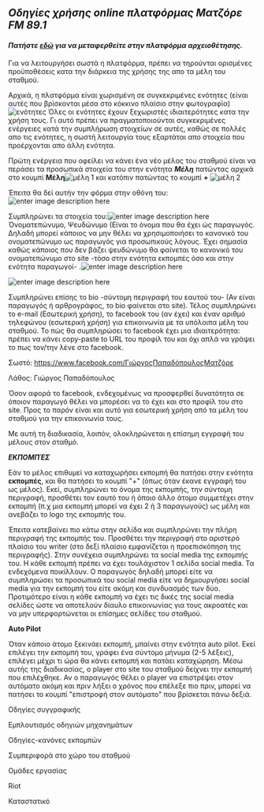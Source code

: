 ## _**Οδηγίες χρήσης online πλατφόρμας Ματζόρε FM 89.1**_

#### _Πατήστε [εδώ](https://matzore-shows.herokuapp.com/) για να μεταφερθείτε στην πλατφόρμα αρχειοθέτησης._

Για να λειτουργήσει σωστά η πλατφόρμα, πρέπει να τηρούνται ορισμένες προϋποθέσεις κατα την διάρκεια της χρήσης της απο τα μέλη του σταθμού.

Αρχικά, η πλατφόρμα είναι χωρισμένη σε συγκεκριμένες  ενότητες (είναι αυτές που βρίσκονται μέσα στο κόκκινο πλαίσιο στην φωτογραφία)![ ενότητες ](https://i.imgur.com/sSPPxub.png) Όλες οι ενότητες έχουν ξεχωριστές ιδιαιτερότητες κατα την χρήση τους. Γι αυτό πρέπει να πραγματοποιούνται συγκεκριμένες ενέργειες κατά την συμπλήρωση στοιχείων σε αυτές, καθώς σε πολλές απο τις ενότητες, η σωστή λειτουργία τους εξαρτάται απο στοιχεία που προέρχονται απο άλλη ενότητα.


Πρώτη ενέργεια που οφείλει να κάνει ένα νέο μέλος του σταθμού είναι να περάσει τα προσωπικά στοιχεία του στην ενότητα  **_Μέλη_** πατώντας αρχικά στο κουμπί **Μέλη**![μέλη 1](https://i.imgur.com/BB2vMUF.png) και κατόπιν πατώντας το κουμπί **+** ![μέλη 2](https://i.imgur.com/Drlk9mT.png)

Έπειτα θα δεί αυτήν την φόρμα στην οθόνη του:![enter image description here](https://i.imgur.com/NYoQ4iI.png)



Συμπληρώνει τα στοιχεία του:![enter image description here](https://i.imgur.com/DTb5ERv.png)
 Όνοματεπώνυμο, Ψευδώνυμο (Είναι το όνομα που θα έχει ώς παραγωγός. Δηλαδή μπορεί κάποιος να μην θέλει να χρησιμοποιήσει το κανονικό του ονοματεπώνυμο ως παραγωγός για προσωπικούς λόγους. Έχει σημασία καθώς κάποιος που δεν βάζει ψευδώνυμο θα φαίνεται το κανονικό του ονοματεπώνυμο στο site -τόσο στην ενότητα εκπομπές όσο και στην ενότητα παραγωγοί- .![enter image description here](https://i.imgur.com/YAeP114.jpg)

![enter image description here](https://i.imgur.com/N3PowTZ.jpg)

Συμπληρώνει επίσης το bio -σύντομη περιγραφή του εαυτού του- (Αν είναι παραγωγός ή αρθρογράφος, το bio φαίνεται στο site). Τέλος συμπληρώνει το e-mail (Εσωτερική χρήση), το facebook του (αν έχει) και έναν αριθμό τηλεφώνου (εσωτερική χρήση) για επικοινωνία με τα υπόλοιπα μέλη του σταθμού. Το πώς θα συμπληρώσει το facebook έχει μια ιδιαιτερότητα: πρέπει να κάνει copy-paste to URL του προφίλ του και όχι απλά να γράψει το πως τον/την λένε στο facebook.

Σωστό: https://www.facebook.com/ΓιώργοςΠαπαδόπουλοςΜατζόρε

Λάθος: Γιώργος Παπαδόπουλος 


Όσον αφορά τo facebook, ενδεχομένως να προσφερθεί δυνατότητα σε όποιον παραγωγό θέλει να μπορέσει να το έχει και στο προφίλ του στο site. Προς το παρόν είναι και αυτό για εσωτερική χρήση από τα μέλη του σταθμού για την επικοινωνία τους.

Με αυτή τη διαδικασία, λοιπόν, ολοκληρώνεται η επίσημη εγγραφή του μέλους στον σταθμό.

***ΕΚΠΟΜΠΈΣ***

Εάν το μέλος επιθυμεί να καταχωρήσει εκπομπή θα πατήσει στην ενότητα **εκπομπές**, και θα πατήσει το κουμπί "+" (όπως όταν έκανε εγγραφή του ως μέλος).
Εκεί, συμπληρώνει το όνομα της εκπομπής, την σύντομη περιγραφή, προσθέτει τον εαυτό του ή όποιο άλλο άτομο συμμετέχει στην εκπομπή (π.χ μια εκπομπή μπορεί να έχει 2 ή 3 παραγωγούς) ως μέλη και ανεβάζει το logo της εκπομπής του. 

Έπειτα κατεβαίνει πιο κάτω στην σελίδα και συμπληρώνει την πλήρη περιγραφή της εκπομπής του. Προσθέτει την περιγραφή στο αριστερό πλαίσιο του writer (στο δεξί πλαίσιο εμφανίζεται η προεπισκόπηση της περιγραφής). Στην συνέχεια συμπληρώνει τα social media της εκπομπής του. Η κάθε εκπομπή πρέπει να έχει τουλάχιστον 1 σελίδα social media. Τα ενδεχόμενα ποικίλλουν. Ο παραγωγός δηλαδή μπορεί είτε να συμπληρώσει τα προσωπικά του social media είτε να δημιουργήσει social media για την εκπομπή του είτε ακόμη και συνδυασμός των δύο. Προτιμότερο είναι η κάθε εκπομπή να έχει τις δικές της social media σελίδες ώστε να αποτελούν δίαυλο επικοινωνίας για τους ακροατές και να μην υπερφορτώνεται οι επίσημες σελίδες του σταθμού.

**Auto Pilot**

Όταν κάποιο άτομο ξεκινάει εκπομπή, μπαίνει στην ενότητα  auto pilot. Εκεί επιλέγει την εκπομπή του, γράφει ένα σύντομο μήνυμα (2-5 λέξεις), επιλέγει μέχρι τι ώρα θα κάνει εκπομπή και πατάει καταχώρηση.
Μέσω αυτής της διαδικασίας, ο player στο site του σταθμού δείχνει την εκπομπή που επιλέχθηκε. Αν ο παραγωγός θέλει ο player να επιστρέψει στον αυτόματο ακόμη και πριν λήξει ο χρόνος που επέλεξε πιο πριν, μπορεί να πατήσει το κουμπί "επιστροφή στον αυτόματο" που βρίσκεται πάνω δεξιά.

Οδηγίες συγγραφικής

Εμπλουτισμός οδηγιών μηχανημάτων

Οδηγίες-κανόνες εκπομπών

Συμπεριφορά στο χώρο του σταθμού

Ομάδες εργασίας

Riot

Καταστατικό
